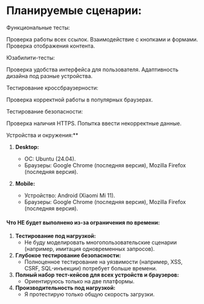 

# Планируемые сценарии:

Функциональные тесты:

Проверка работы всех ссылок.
Взаимодействие с кнопками и формами.
Проверка отображения контента.

Юзабилити-тесты:

Проверка удобства интерфейса для пользователя.
Адаптивность дизайна под разные устройства.

Тестирование кроссбраузерности:

Проверка корректной работы в популярных браузерах.

Тестирование безопасности:

Проверка наличия HTTPS.
Попытка ввести некорректные данные.

Устройства и окружения:**

1. **Desktop:**

    - ОС: Ubuntu (24.04).
    - Браузеры: Google Chrome (последняя версия), Mozilla Firefox (последняя версия).

2. **Mobile:**

    - Устройство: Android (Xiaomi Mi 11).
    - Браузеры: Google Chrome (последняя версия), Mozilla Firefox (последняя версия).

#### **Что НЕ будет выполнено из-за ограничения по времени:**

1. **Тестирование под нагрузкой:**
    - Не буду моделировать многопользовательские сценарии (например, имитация одновременных запросов).
2. **Глубокое тестирование безопасности:**
    - Полноценное тестирование на уязвимости (например, XSS, CSRF, SQL-инъекции) потребует больше времени.
3. **Полный набор тест-кейсов для всех устройств и браузеров:**
    - Ориентируюсь только на две платформы.
4. **Производительность под нагрузкой:**
    - Я протестирую только общую скорость загрузки.
